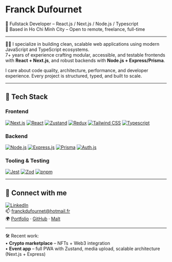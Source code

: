# Franck Dufournet

🚀 Fullstack Developer – React.js / Next.js / Node.js / Typescript  
📍 Based in Ho Chi Minh City – Open to remote, freelance, full-time

---

👨‍💻 I specialize in building clean, scalable web applications using modern JavaScript and TypeScript ecosystems.  
7+ years of experience crafting modular, accessible, and testable frontends with **React + Next.js**, and robust backends with **Node.js + Express/Prisma**.

I care about code quality, architecture, performance, and developer experience. Every project is structured, typed, and built to scale.

---

## 🔧 Tech Stack

### Frontend
[![Next.js](https://img.shields.io/badge/-Next.js-000000?style=flat&logo=Next.js&logoColor=white)](https://nextjs.org/)
[![React](https://img.shields.io/badge/-React-20232A?style=flat&logo=React&logoColor=61DAFB)](https://reactjs.org/)
[![Zustand](https://img.shields.io/badge/-Zustand-000000?style=flat&logo=Zustand&logoColor=white)](https://github.com/pmndrs/zustand)
[![Redux](https://img.shields.io/badge/-Redux-593D88?style=flat&logo=Redux&logoColor=white)](https://redux.js.org/)
[![Tailwind CSS](https://img.shields.io/badge/-Tailwind_CSS-06B6D4?style=flat&logo=Tailwind-CSS&logoColor=white)](https://tailwindcss.com/)
[![Typescript](https://img.shields.io/badge/-Typescript-3178C6?style=flat&logo=Typescript&logoColor=white)](https://www.typescriptlang.org/)

### Backend
[![Node.js](https://img.shields.io/badge/-Node.js-43853D?style=flat&logo=Node.js&logoColor=white)](https://nodejs.org/)
[![Express.js](https://img.shields.io/badge/-Express.js-000000?style=flat&logo=Express&logoColor=white)](https://expressjs.com/)
[![Prisma](https://img.shields.io/badge/-Prisma-3982CE?style=flat&logo=Prisma&logoColor=white)](https://www.prisma.io/)
[![Auth.js](https://img.shields.io/badge/-Auth.js-000000?style=flat)](https://authjs.dev/)

### Tooling & Testing
[![Jest](https://img.shields.io/badge/-Jest-C21325?style=flat&logo=Jest&logoColor=white)](https://jestjs.io/)
[![Zod](https://img.shields.io/badge/-Zod-000000?style=flat)](https://zod.dev/)
[![pnpm](https://img.shields.io/badge/-pnpm-F69220?style=flat)](https://pnpm.io/)

---

## 🔗 Connect with me

[![LinkedIn](https://img.shields.io/badge/-LinkedIn-0077B5?style=flat&logo=LinkedIn&logoColor=white)](https://www.linkedin.com/in/franck-dufournet-239446151/)  
📫 [franckdufournet@hotmail.fr](mailto:franckdufournet@hotmail.fr)  
🌍 [Portfolio](https://dfranck.netlify.app/) · [GitHub](https://github.com/DFranck) · [Malt](https://www.malt.fr/profile/propro1)

---

🛠️ Recent work:  
• **Crypto marketplace** – NFTs + Web3 integration  
• **Event app** – full PWA with Zustand, media upload, scalable architecture (Next.js + Express)

